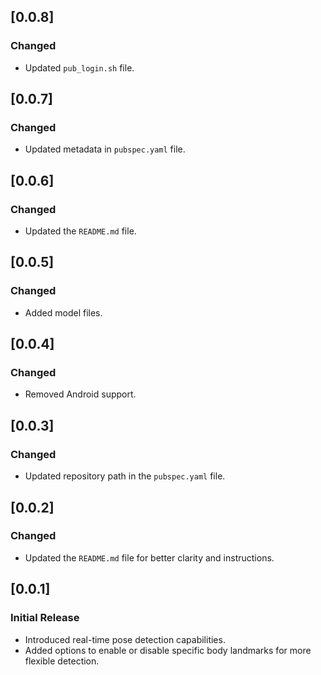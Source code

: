 ## [0.0.8]
### Changed
- Updated `pub_login.sh`  file.

## [0.0.7]
### Changed
- Updated metadata in `pubspec.yaml` file.

## [0.0.6]
### Changed
- Updated the `README.md` file.

## [0.0.5] 
### Changed
- Added model files.

## [0.0.4]
### Changed
- Removed Android support.

## [0.0.3] 
### Changed
- Updated repository path in the `pubspec.yaml` file.

## [0.0.2] 
### Changed
- Updated the `README.md` file for better clarity and instructions.

## [0.0.1] 
### Initial Release
- Introduced real-time pose detection capabilities.
- Added options to enable or disable specific body landmarks for more flexible detection.
